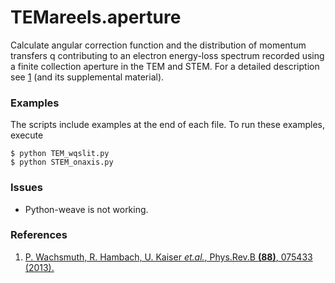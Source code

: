 TEMareels.aperture
==================

Calculate angular correction function and the distribution of momentum
transfers q contributing to an electron energy-loss spectrum recorded
using a finite collection aperture in the TEM and STEM. For a detailed
description see [1][1] (and its supplemental material).

### Examples

The scripts include examples at the end of each file. To run these
examples, execute

```shell
$ python TEM_wqslit.py
$ python STEM_onaxis.py 
```

### Issues

- Python-weave is not working.

### References 

1. [P. Wachsmuth, R. Hambach, U. Kaiser *et.al.*, Phys.Rev.B **(88)**, 075433 (2013).][1] 

[1]: http://link.aps.org/doi/10.1103/PhysRevB.88.075433
